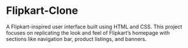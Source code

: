 # Flipkart-Clone
A Flipkart-inspired user interface built using HTML and CSS. This project focuses on replicating the look and feel of Flipkart’s homepage with sections like navigation bar, product listings, and banners.

